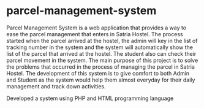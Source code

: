 # parcel-management-system

Parcel Management System is a web application that provides a way to ease the parcel management that enters in Satria Hostel. The process started when the parcel arrived at the hostel, the admin will key in the list of tracking number in the system and the system will automatically show the list of the parcel that arrived at the hostel. The student also can check their parcel movement in the system. The main purpose of this project is to solve the problems that occurred in the process of managing the parcel in Satria Hostel. The  development of this system is to give comfort to both Admin and Student as the system would help them almost everyday for their daily management and track down activities.

Developed a system using PHP and HTML programming language
